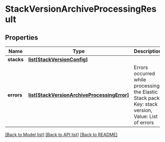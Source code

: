 # StackVersionArchiveProcessingResult

## Properties
Name | Type | Description | Notes
------------ | ------------- | ------------- | -------------
**stacks** | [**list[StackVersionConfig]**](StackVersionConfig.md) |  | [optional] 
**errors** | [**list[StackVersionArchiveProcessingError]**](StackVersionArchiveProcessingError.md) | Errors occurred while processing the Elastic Stack pack. Key: stack version, Value: List of errors | [optional] 

[[Back to Model list]](../README.md#documentation-for-models) [[Back to API list]](../README.md#documentation-for-api-endpoints) [[Back to README]](../README.md)


